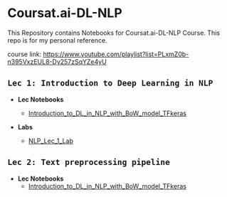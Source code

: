 # Coursat.ai-DL-NLP

This Repository contains Notebooks for Coursat.ai-DL-NLP Course.
This repo is for my personal reference.

course link: <https://www.youtube.com/playlist?list=PLxmZ0b-n395VxzEUL8-Dy257zSqYZe4yU>

## `Lec 1: Introduction to Deep Learning in NLP`

* **Lec Notebooks**
  * [Introduction_to_DL_in_NLP_with_BoW_model_TFkeras](https://github.com/MohamedBadwy360/Coursat.ai-DL-NLP/blob/main/Lec%201%20Introduction%20to%20Deep%20Learning%20in%20NLP/Introduction_to_DL_in_NLP_with_BoW_model_TFkeras.ipynb)
  
* **Labs**
  * [NLP_Lec_1_Lab](https://github.com/MohamedBadwy360/Coursat.ai-DL-NLP/blob/main/Lec%201%20Introduction%20to%20Deep%20Learning%20in%20NLP/NLP_Lec_1_Lab.ipynb)

## `Lec 2: Text preprocessing pipeline`

* **Lec Notebooks**
  * [Introduction_to_DL_in_NLP_with_BoW_model_TFkeras](https://github.com/MohamedBadwy360/Coursat.ai-DL-NLP/blob/main/Lec%202%20Text%20preprocessing%20pipeline/Introduction_to_DL_in_NLP_with_BoW_model_TFkeras.ipynb)
